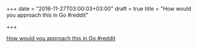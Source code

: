 +++
date = "2016-11-27T03:00:03+03:00"
draft = true
title = "How would you approach this in Go  #reddit"

+++

<p><a href="https://t.co/xPqM7FzCk3">How would you approach this in Go  #reddit</a></p>
